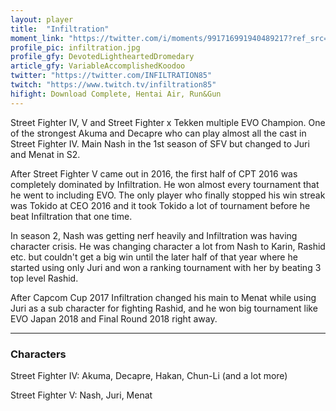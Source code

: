 ```yaml
---
layout: player
title:  "Infiltration"
moment_link: "https://twitter.com/i/moments/991716991940489217?ref_src=twsrc%5Etfw"
profile_pic: infiltration.jpg
profile_gfy: DevotedLightheartedDromedary
article_gfy: VariableAccomplishedKoodoo
twitter: "https://twitter.com/INFILTRATION85"
twitch: "https://www.twitch.tv/infiltration85"
hifight: Download Complete, Hentai Air, Run&Gun
---
```


Street Fighter IV, V and Street Fighter x Tekken multiple EVO Champion. 
One of the strongest Akuma and Decapre who can play almost all the cast 
in Street Fighter IV. Main Nash in the 1st season of SFV but changed to Juri and Menat in S2.

After Street Fighter V came out in 2016, the first half of CPT 2016 was completely dominated by Infiltration.
He won almost every tournament that he went to including EVO. 
The only player who finally stopped his win streak was Tokido at CEO 2016 
and it took Tokido a lot of tournament before he beat Infiltration that one time.

In season 2, Nash was getting nerf heavily and Infiltration was having character crisis. 
He was changing character a lot from Nash to Karin, Rashid etc. but couldn't get a big win 
until the later half of that year where he started using only Juri and won a ranking tournament 
with her by beating 3 top level Rashid.

After Capcom Cup 2017 Infiltration changed his main to Menat while using Juri 
as a sub character for fighting Rashid, and he won big tournament like EVO Japan 2018 and 
Final Round 2018 right away.

<hr/>

<h3>Characters</h3>

Street Fighter IV: Akuma, Decapre, Hakan, Chun-Li (and a lot more)

Street Fighter V: Nash, Juri, Menat
